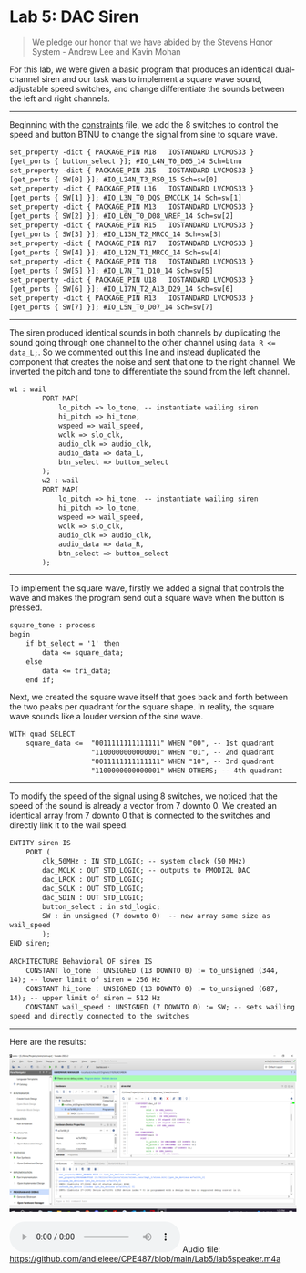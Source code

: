 # Lab 5: DAC Siren

> We pledge our honor that we have abided by the Stevens Honor System - Andrew Lee and Kavin Mohan

For this lab, we were given a basic program that produces an identical dual-channel siren and our task was to implement a square wave sound, adjustable speed switches, and change differentiate the sounds between the left and right channels.

---
Beginning with the [constraints](https://github.com/andieleee/CPE487/blob/main/Lab5/siren.xdc) file, we add the 8 switches to control the speed and button BTNU to change the signal from sine to square wave.
```
set_property -dict { PACKAGE_PIN M18   IOSTANDARD LVCMOS33 } [get_ports { button_select }]; #IO_L4N_T0_D05_14 Sch=btnu
set_property -dict { PACKAGE_PIN J15   IOSTANDARD LVCMOS33 } [get_ports { SW[0] }]; #IO_L24N_T3_RS0_15 Sch=sw[0]
set_property -dict { PACKAGE_PIN L16   IOSTANDARD LVCMOS33 } [get_ports { SW[1] }]; #IO_L3N_T0_DQS_EMCCLK_14 Sch=sw[1]
set_property -dict { PACKAGE_PIN M13   IOSTANDARD LVCMOS33 } [get_ports { SW[2] }]; #IO_L6N_T0_D08_VREF_14 Sch=sw[2]
set_property -dict { PACKAGE_PIN R15   IOSTANDARD LVCMOS33 } [get_ports { SW[3] }]; #IO_L13N_T2_MRCC_14 Sch=sw[3]
set_property -dict { PACKAGE_PIN R17   IOSTANDARD LVCMOS33 } [get_ports { SW[4] }]; #IO_L12N_T1_MRCC_14 Sch=sw[4]
set_property -dict { PACKAGE_PIN T18   IOSTANDARD LVCMOS33 } [get_ports { SW[5] }]; #IO_L7N_T1_D10_14 Sch=sw[5]
set_property -dict { PACKAGE_PIN U18   IOSTANDARD LVCMOS33 } [get_ports { SW[6] }]; #IO_L17N_T2_A13_D29_14 Sch=sw[6]
set_property -dict { PACKAGE_PIN R13   IOSTANDARD LVCMOS33 } [get_ports { SW[7] }]; #IO_L5N_T0_D07_14 Sch=sw[7]
```

---
The siren produced identical sounds in both channels by duplicating the sound going through one channel to the other channel using `data_R <= data_L;`. So we commented out this line and instead duplicated the component that creates the noise and sent that one to the right channel. We inverted the pitch and tone to differentiate the sound from the left channel.
```
w1 : wail
		PORT MAP(
			lo_pitch => lo_tone, -- instantiate wailing siren
			hi_pitch => hi_tone, 
			wspeed => wail_speed, 
			wclk => slo_clk, 
			audio_clk => audio_clk, 
			audio_data => data_L,
			btn_select => button_select
		);
		w2 : wail
		PORT MAP(
			lo_pitch => hi_tone, -- instantiate wailing siren
			hi_pitch => lo_tone, 
			wspeed => wail_speed, 
			wclk => slo_clk, 
			audio_clk => audio_clk, 
			audio_data => data_R,
			btn_select => button_select
		);
```

---
To implement the square wave, firstly we added a signal that controls the wave and makes the program send out a square wave when the button is pressed.
```
square_tone : process
begin
    if bt_select = '1' then
        data <= square_data;
    else
        data <= tri_data;
    end if;
```
Next, we created the square wave itself that goes back and forth between the two peaks per quadrant for the square shape. In reality, the square wave sounds like a louder version of the sine wave.
```
WITH quad SELECT
	square_data <=  "0011111111111111" WHEN "00", -- 1st quadrant
	                "1100000000000001" WHEN "01", -- 2nd quadrant
	                "0011111111111111" WHEN "10", -- 3rd quadrant
	                "1100000000000001" WHEN OTHERS; -- 4th quadrant
```

---
To modify the speed of the signal using 8 switches, we noticed that the speed of the sound is already a vector from 7 downto 0. We created an identical array from 7 downto 0 that is connected to the switches and directly link it to the wail speed.
```
ENTITY siren IS
	PORT (
		clk_50MHz : IN STD_LOGIC; -- system clock (50 MHz)
		dac_MCLK : OUT STD_LOGIC; -- outputs to PMODI2L DAC
		dac_LRCK : OUT STD_LOGIC;
		dac_SCLK : OUT STD_LOGIC;
		dac_SDIN : OUT STD_LOGIC;
		button_select : in std_logic;
		SW : in unsigned (7 downto 0)  -- new array same size as wail_speed
		);
END siren;

ARCHITECTURE Behavioral OF siren IS
	CONSTANT lo_tone : UNSIGNED (13 DOWNTO 0) := to_unsigned (344, 14); -- lower limit of siren = 256 Hz
	CONSTANT hi_tone : UNSIGNED (13 DOWNTO 0) := to_unsigned (687, 14); -- upper limit of siren = 512 Hz
	CONSTANT wail_speed : UNSIGNED (7 DOWNTO 0) := SW; -- sets wailing speed and directly connected to the switches
```

---
Here are the results:

![](/Lab5/upload5.png)

![Audio file](https://github.com/andieleee/CPE487/blob/main/Lab5/lab5speaker.m4a)
Audio file: https://github.com/andieleee/CPE487/blob/main/Lab5/lab5speaker.m4a
